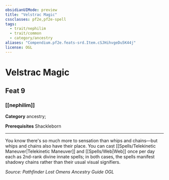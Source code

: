 ```yaml
---
obsidianUIMode: preview
title: "Velstrac Magic"
cssclasses: pf2e,pf2e-spell
tags:
  - trait/nephilim
  - trait/common
  - category/ancestry
aliases: "Compendium.pf2e.feats-srd.Item.cSJHihvgeDu5K44j"
license: OGL
---
```

# Velstrac Magic
## Feat 9
### [[nephilim]]

**Category** ancestry; 



**Prerequisites** Shackleborn
* * *
You know there's so much more to sensation than whips and chains—but whips and chains also have their place. You can cast [[Spells/Telekinetic Maneuver|Telekinetic Maneuver]] and [[Spells/Web|Web]] once per day each as 2nd-rank divine innate spells; in both cases, the spells manifest shadowy chains rather than their usual visual signifiers.

*Source: Pathfinder Lost Omens Ancestry Guide*
*OGL*